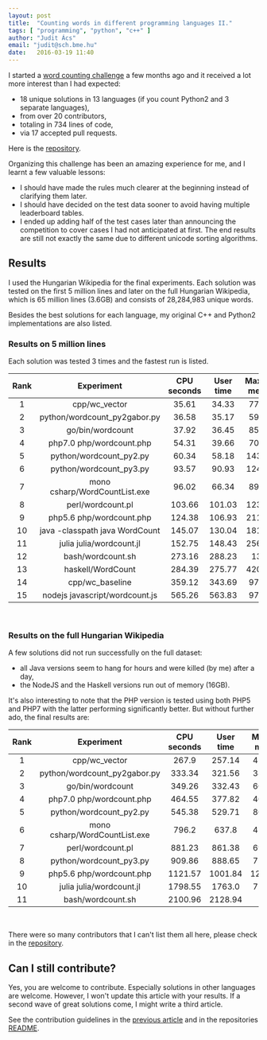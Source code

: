 ```yaml
---
layout: post
title:  "Counting words in different programming languages II."
tags: [ "programming", "python", "c++" ]
author: "Judit Ács"
email: "judit@sch.bme.hu"
date:   2016-03-19 11:40
---
```



I started a [word counting challenge](/2015/11/26/wordcount.html) a few months
ago and it received a lot more interest than I had expected:

* 18 unique solutions in 13 languages (if you count Python2 and 3 separate
languages),
* from over 20 contributors,
* totaling in 734 lines of code,
* via 17 accepted pull requests.

Here is the [repository](https://github.com/juditacs/wordcount).

Organizing this challenge has been an amazing experience for me, and I learnt a
few valuable lessons:

* I should have made the rules much clearer at the beginning instead of
clarifying them later.
* I should have decided on the test data sooner to avoid having multiple leaderboard
tables.
* I ended up adding half of the test cases later than announcing the
competition to cover cases I had not anticipated at first. The end results are
still not exactly the same due to different unicode sorting algorithms.

## Results

I used the Hungarian Wikipedia for the final experiments. Each solution was
tested on the first 5 million lines and later on the full Hungarian Wikipedia,
which is 65 million lines (3.6GB) and consists of 28,284,983 unique words.

Besides the best solutions for each language, my original C++ and Python2
implementations are also listed.

### Results on 5 million lines

Each solution was tested 3 times and the fastest run is listed.

| Rank | Experiment | CPU seconds | User time | Maximum memory |
| :---: | :---: | :---: | :---: | :---: |
| 1 | cpp/wc_vector | 35.61 | 34.33 | 772244 |
| 2 | python/wordcount_py2gabor.py | 36.58 | 35.17 | 597112 |
| 3 | go/bin/wordcount | 37.92 | 36.45 | 855768 |
| 4 | php7.0 php/wordcount.php | 54.31 | 39.66 | 709476 |
| 5 | python/wordcount_py2.py | 60.34 | 58.18 | 1432904 |
| 6 | python/wordcount_py3.py | 93.57 | 90.93 | 1241448 |
| 7 | mono csharp/WordCountList.exe | 96.02 | 66.34 | 898000 |
| 8 | perl/wordcount.pl | 103.66 | 101.03 | 1237780 |
| 9 | php5.6 php/wordcount.php | 124.38 | 106.93 | 2119420 |
| 10 | java -classpath java WordCount | 145.07 | 130.04 | 1816224 |
| 11 | julia julia/wordcount.jl | 152.75 | 148.43 | 2568724 |
| 12 | bash/wordcount.sh | 273.16 | 288.23 | 13616 |
| 13 | haskell/WordCount | 284.39 | 275.77 | 4208052 |
| 14 | cpp/wc_baseline | 359.12 | 343.69 | 979528 |
| 15 | nodejs javascript/wordcount.js | 565.26 | 563.83 | 977348 |

&nbsp;

### Results on the full Hungarian Wikipedia

A few solutions did not run successfully on the full dataset:

* all Java versions seem to hang for hours and were killed (by me) after a day,
* the NodeJS and the Haskell versions run out of memory (16GB).

It's also interesting to note that the PHP version is tested using both PHP5
and PHP7 with the latter performing significantly better. But without further
ado, the final results are:

| Rank | Experiment | CPU seconds | User time | Maximum memory |
| :---: | :---: | :---: | :---: | :---: |
| 1 | cpp/wc_vector | 267.9 | 257.14 | 4126276 |
| 2 | python/wordcount_py2gabor.py | 333.34 | 321.56 | 3844908 |
| 3 | go/bin/wordcount | 349.26 | 332.43 | 6066928 |
| 4 | php7.0 php/wordcount.php | 464.55 | 377.82 | 4039392 |
| 5 | python/wordcount_py2.py | 545.38 | 529.71 | 8670208 |
| 6 | mono csharp/WordCountList.exe | 796.2 | 637.8 | 4780360 |
| 7 | perl/wordcount.pl | 881.23 | 861.38 | 6979772 |
| 8 | python/wordcount_py3.py | 909.86 | 888.65 | 7561112 |
| 9 | php5.6 php/wordcount.php | 1121.57 | 1001.84 | 12468856 |
| 10 | julia julia/wordcount.jl | 1798.55 | 1763.0 | 7284708 |
| 11 | bash/wordcount.sh | 2100.96 | 2128.94 | 13768 |

&nbsp;

There were so many contributors that I can't list them all here, please check
in the [repository](https://github.com/juditacs/wordcount).

## Can I still contribute?

Yes, you are welcome to contribute. Especially solutions in other languages are
welcome. However, I won't update this article with your results. If a second
wave of great solutions come, I might write a third article.

See the contribution guidelines in the [previous article](/2015/11/26/wordcount.html)
and in the repositories
[README](https://github.com/juditacs/wordcount#wordcount).
